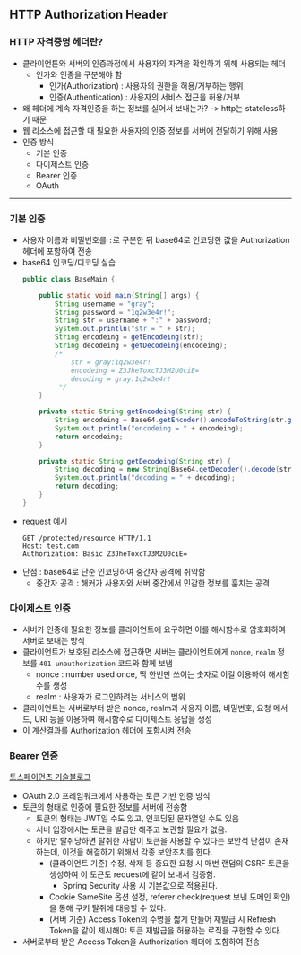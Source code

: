 ## HTTP Authorization Header
### HTTP 자격증명 헤더란?
- 클라이언튼와 서버의 인증과정에서 사용자의 자격을 확인하기 위해 사용되는 헤더
  - 인가와 인증을 구분해야 함
    - 인가(Authorization) : 사용자의 권한을 허용/거부하는 행위
    - 인증(Authentication) : 사용자의 서비스 접근을 허용/거부
- 왜 헤더에 계속 자격인증을 하는 정보를 실어서 보내는가? -> http는 stateless하기 때문
- 웹 리소스에 접근할 때 필요한 사용자의 인증 정보를 서버에 전달하기 위해 사용
- 인증 방식
  - 기본 인증
  - 다이제스트 인증
  - Bearer 인증
  - OAuth
---
### 기본 인증
* 사용자 이름과 비밀번호를 ```:```로 구분한 뒤 base64로 인코딩한 값을 Authorization 헤더에 포함하여 전송
* base64 인코딩/디코딩 실습
    ```java
    public class BaseMain {
    
        public static void main(String[] args) {
            String username = "gray";
            String password = "1q2w3e4r!";
            String str = username + ":" + password;
            System.out.println("str = " + str);
            String encodeing = getEncodeing(str);
            String decodeing = getDecodeing(encodeing);
            /*
                str = gray:1q2w3e4r!
                encodeing = Z3JheToxcTJ3M2U0ciE=
                decoding = gray:1q2w3e4r!
             */
        }
    
        private static String getEncodeing(String str) {
            String encodeing = Base64.getEncoder().encodeToString(str.getBytes());
            System.out.println("encodeing = " + encodeing);
            return encodeing;
        }
    
        private static String getDecodeing(String str) {
            String decoding = new String(Base64.getDecoder().decode(str.getBytes()));
            System.out.println("decoding = " + decoding);
            return decoding;
        }
    }
    ```
* request 예시
    ```
    GET /protected/resource HTTP/1.1
    Host: test.com
    Authorization: Basic Z3JheToxcTJ3M2U0ciE=
    ```
* 단점 : base64로 단순 인코딩하여 중간자 공격에 취약함
  * 중간자 공격 : 해커가 사용자와 서버 중간에서 민감한 정보를 훔치는 공격


### 다이제스트 인증
* 서버가 인증에 필요한 정보를 클라이언트에 요구하면 이를 해시함수로 암호화하여 서버로 보내는 방식
* 클라이언트가 보호된 리소스에 접근하면 서버는 클라이언트에게 ```nonce```, ```realm``` 정보를 ```401 unauthorization``` 코드와 함께 보냄
  * nonce : number used once, 딱 한번만 쓰이는 숫자로 이걸 이용하여 해시함수를 생성
  * realm : 사용자가 로그인하려는 서비스의 범위
* 클라이언트는 서버로부터 받은 nonce, realm과 사용자 이름, 비밀번호, 요청 메서드, URI 등을 이용하여 해시함수로 다이제스트 응답을 생성
* 이 계산결과를 Authorization 헤더에 포함시켜 전송


### Bearer 인증
[토스페이먼츠 기술블로그](https://docs.tosspayments.com/resources/glossary/bearer-auth#%ED%86%A0%EC%8A%A4%ED%8E%98%EC%9D%B4%EB%A8%BC%EC%B8%A0-bearer-%EC%9D%B8%EC%A6%9D)
* OAuth 2.0 프레임워크에서 사용하는 토큰 기반 인증 방식
* 토큰의 형태로 인증에 필요한 정보를 서버에 전송함
  * 토큰의 형태는 JWT일 수도 있고, 인코딩된 문자열일 수도 있음
  * 서버 입장에서는 토큰을 발급만 해주고 보관할 필요가 없음.
  * 하지만 탈취당하면 탈취한 사람이 토큰을 사용할 수 있다는 보안적 단점이 존재하는데, 이것을 해결하기 위해서 각종 보안조치를 한다.
    * (클라이언트 기준) 수정, 삭제 등 중요한 요청 시 매번 랜덤의 CSRF 토큰을 생성하여 이 토큰도 request에 같이 보내서 검증함.
      * Spring Security 사용 시 기본값으로 적용된다.
    * Cookie SameSite 옵션 설정, referer check(request 보낸 도메인 확인)을 통해 쿠키 탈취에 대응할 수 있다.
    * (서버 기준) Access Token의 수명을 짧게 만들어 재발급 시 Refresh Token을 같이 제시해야 토큰 재발급을 허용하는 로직을 구현할 수 있다.
* 서버로부터 받은 Access Token을 Authorization 헤더에 포함하여 전송